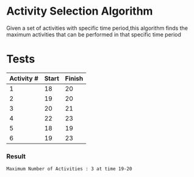 # Activity Selection Algorithm
Given a set of activities with specific time period,this algorithm finds the maximum activities that can be performed in that specific time period

# Tests
| Activity # | Start | Finish |
| --- | --- | --- |
| 1 | 18 | 20 |
| 2 | 19 | 20 |
| 3 | 20 | 21 |
| 4 | 22 | 23 |
| 5 | 18 | 19 |
| 6 | 19 | 23 |

### Result
`Maximum Number of Activities : 3 at time 19-20`
